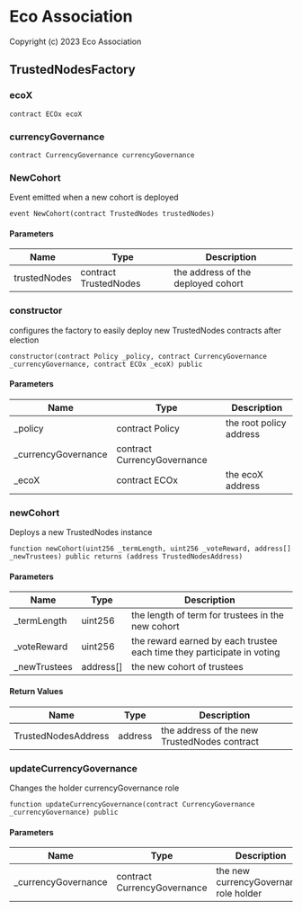 # Eco Association

Copyright (c) 2023 Eco Association

## TrustedNodesFactory

### ecoX

```solidity
contract ECOx ecoX
```

### currencyGovernance

```solidity
contract CurrencyGovernance currencyGovernance
```

### NewCohort

Event emitted when a new cohort is deployed

```solidity
event NewCohort(contract TrustedNodes trustedNodes)
```
#### Parameters

| Name | Type | Description |
| ---- | ---- | ----------- |
| trustedNodes | contract TrustedNodes | the address of the deployed cohort |

### constructor

configures the factory to easily deploy
new TrustedNodes contracts after election

```solidity
constructor(contract Policy _policy, contract CurrencyGovernance _currencyGovernance, contract ECOx _ecoX) public
```
#### Parameters

| Name | Type | Description |
| ---- | ---- | ----------- |
| _policy | contract Policy | the root policy address |
| _currencyGovernance | contract CurrencyGovernance |  |
| _ecoX | contract ECOx | the ecoX address |

### newCohort

Deploys a new TrustedNodes instance

```solidity
function newCohort(uint256 _termLength, uint256 _voteReward, address[] _newTrustees) public returns (address TrustedNodesAddress)
```
#### Parameters

| Name | Type | Description |
| ---- | ---- | ----------- |
| _termLength | uint256 | the length of term for trustees in the new cohort |
| _voteReward | uint256 | the reward earned by each trustee each time they participate in voting |
| _newTrustees | address[] | the new cohort of trustees |

#### Return Values

| Name | Type | Description |
| ---- | ---- | ----------- |
| TrustedNodesAddress | address | the address of the new TrustedNodes contract |

### updateCurrencyGovernance

Changes the holder currencyGovernance role

```solidity
function updateCurrencyGovernance(contract CurrencyGovernance _currencyGovernance) public
```
#### Parameters

| Name | Type | Description |
| ---- | ---- | ----------- |
| _currencyGovernance | contract CurrencyGovernance | the new currencyGovernance role holder |


